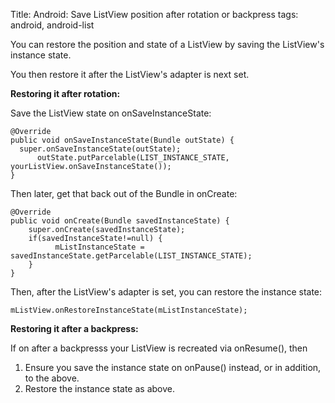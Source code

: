 Title: Android: Save ListView position after rotation or backpress
tags: android, android-list

You can restore the position and state of a ListView by saving the ListView's instance state. 

You then restore it after the ListView's adapter is next set.

**Restoring it after rotation:**

Save the ListView state on onSaveInstanceState:

    @Override
    public void onSaveInstanceState(Bundle outState) {
      super.onSaveInstanceState(outState);
          outState.putParcelable(LIST_INSTANCE_STATE, yourListView.onSaveInstanceState());
    }
    
Then later, get that back out of the Bundle in onCreate:

    @Override
    public void onCreate(Bundle savedInstanceState) {
    	super.onCreate(savedInstanceState);
    	if(savedInstanceState!=null) {
              mListInstanceState = savedInstanceState.getParcelable(LIST_INSTANCE_STATE);
    	}
    }
    
Then, after the ListView's adapter is set, you can restore the instance state:

    mListView.onRestoreInstanceState(mListInstanceState);
    
**Restoring it after a backpress:**
    
If on after a backpresss your ListView is recreated via onResume(), then

1. Ensure you save the instance state on onPause() instead, or in addition, to the above.
2. Restore the instance state as above.
